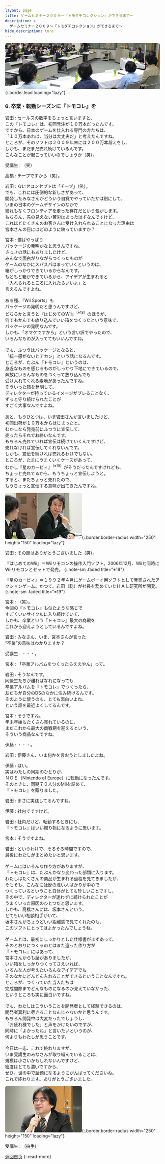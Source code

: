 ```yaml
---
layout: page
title: ゲームセミナー２００９〜『トモダチコレクション』ができるまで〜
description: >
  ゲームセミナー２００９〜『トモダチコレクション』ができるまで〜
hide_description: ture
---
```


![](/others/interviews/jp/etc/seminar2009/vol1/img/mainvisual6.jpg){:.border.lead loading="lazy"}

### 6. 卒業・転勤シーズンに『トモコレ』を

岩田
: セールスの数字をちょっと言いますと、<br>この『トモコレ』は、初回発注が１０万本だったんです。<br>ですから、日本のゲームを仕入れる専門の方たちは、<br>「１０万本あれば、当分は大丈夫だ」と考えたんですね。<br>ところが、そのソフトは２００９年末には２００万本超えをし、<br>しかも、まだまだ売れ続けているんです。<br>こんなことが起こっていいのでしょうか（笑）。

受講生
: （笑）

高橋
: チープですから（笑）。

岩田
: なにせコンセプトは「チープ」（笑）。<br>でも、これには圧倒的な新しさがあって、<br>開発したみなさんがどういう自覚でやっていたかは別にして、<br>いまの日本のゲームデザインのなかで<br>紛れもなくフロンティアを走った存在だという気がします。<br>もちろん、先の見えない苦労はあったはずなんですけど、<br>これほどたくさんのお客さんに受け入れられることになった理由は<br>宮本さんの目にはどのように映っていますか？

宮本
: 僕はやっぱり<br>パッケージの発明かなと思うんですね。<br>さっきの話にもありましたけど、<br>みんなで面白がりながらつくったものが<br>ゲームのなかにスパスパはまっていくというのは、<br>箱がしっかりできているからなんです。<br>もともと箱ができているから、アイデアが生まれると<br>「入れられるところに入れたらいいよ」と<br>言えるんですよね。<br><br>ある種、『Wii Sports』も<br>パッケージの発明だと思うんですけど、<br>どちらかと言うと『はじめてのWii』<sup>（※18）</sup>のほうが、<br>何でもかんでも放り込んでいい箱をつくったという意味で、<br>パッケージの発明なんです。<br>しかも、「オマケですから」という言い訳でやったので、<br>いろんなものが入っててもいいんですね。<br><br>でも、ふつうはパッケージとなると、<br>「統一感がないとアカン」という話になるんです。<br>ところが、たぶん『トモコレ』というのは、<br>身近なものを感じるものがしっかり下地にできているので、<br>奔放にいろんなものをつくって放り込んでも<br>受け入れてくれる素地があったんですね。<br>そういった箱を発明して、<br>ディレクターが持っているイメージがブレることなく、<br>ずっと守り続けられたことが<br>すごく大事なんですよね。<br><br>あと、もうひとつは、いま岩田さんが言いましたけど、<br>初回出荷が１０万本からはじまったと。<br>むかしなら発売前にふつうに宣伝して、<br>売ったらそれでお終いなんです。<br>もちろん売れていれば宣伝は続けていくんですけど、<br>売れなければ宣伝してくれないんです。<br>しかも、宣伝を続ければ売れるわけでもない。<br>ところが、たまにうまくいくケースがあって、<br>むかし『星のカービィ』<sup>（※19）</sup>がそうだったんですけれども、<br>ちょっと売れてるから、もうちょっと宣伝しようと。<br>すると、またちょっと売れたので、<br>もうちょっと宣伝する意味が出てきたんですね。

![](/others/interviews/jp/etc/seminar2009/vol1/img/photo10.jpg){:.border.border-radius width="250" height="150" loading="lazy"}

岩田
: その節はありがとうございました（笑）。

『はじめてのWii』＝Wiiリモコンの操作入門ソフト。2006年12月、Wiiと同時にWiiリモコンとセットで発売。
{:.note-sm .faded title="※18"}

『星のカービィ』＝１９９２年４月にゲームボーイ用ソフトとして発売されたアクションゲーム。かつて、岩田（聡）が社長を務めていたＨＡＬ研究所が開発。
{:.note-sm .faded title="※19"}

宮本
: （笑）。<br>今回の『トモコレ』も似たような感じで<br>すごくいいサイクルに入り続けていて、<br>しかも、卒業という『トモコレ』最大の商戦を<br>これから迎えようとしているんですよね。

岩田
: みなさん、いま、宮本さんが言った<br>“卒業”の意味はわかりますか？ 

受講生
: ・・・。

宮本
: 「卒業アルバムをつくったらええやん」って。

岩田
: そうなんです。<br>同級生たちが離ればなれになっても<br>卒業アルバムを『トモコレ』でつくったら、<br>友だちが自分のDSのなかに住み続けるんです。<br>そのように使うのも、とても面白いよね、<br>という話を最近よくしてるんです。

宮本
: そうですね。<br>年末年始もたくさん売れているのに、<br>まだこれから最大の商戦期を迎えるという、<br>そういう商品なんですね。

伊藤
: ・・・。

岩田
: 伊藤さん、いま何かを言おうとしましたよね。

伊藤
: はい。<br>実はわたしの同期のひとりが、<br>ＮＯＥ（Nintendo of Europe）に転勤になったんです。<br>そのときに、同期７０人分のMiiを詰めて、<br>『トモコレ』を贈りました。

岩田
: まさに実践してるんですね。

伊藤
: 社内でですけど。

岩田
: 社内だけど、転勤するときにも、<br>『トモコレ』はいい贈り物になるように思います。

宮本
: そうですよね。

岩田
: というわけで、そろそろ時間ですので、<br>最後にわたしがまとめたいと思います。<br><br>ゲームにはいろんな作り方がありますが、<br>『トモコレ』は、たぶんかなり変わった部類に入ります。<br>わたしはたくさんの商品が生まれる過程を見てきましたが、<br>そもそも、こんなに社歴の浅い人ばかりが中心で<br>つくっているということ自体がとても珍しいことですし、<br>その中で、ディレクターが迷わずに続けられたことが<br>うまくいった原因のひとつだと思います。<br>しかも、高橋さんには、坂本さんという、<br>とてもいい相談相手がいて、<br>坂本さんがちょうどいい距離感で見てくれたのも、<br>このソフトにとってはよかったんでしょうね。<br><br>ゲームとは、最初にしっかりとした仕様書がまずあって、<br>そのとおりにつくるのとはまた違った作り方が<br>『トモコレ』にはあって、<br>宮本さんからも話がありましたが、<br>いい箱をしっかりつくってさえいれば、<br>いろんな人が考えたいろんなアイデアでも<br>そのなかにどんどん入れることができるということなんですね。<br>ところが、つくっていた当人たちは<br>完成間際までどんなものになるのか見えていなかった、<br>というところも実に面白いですね。<br><br>でも、わたしはこういうことを開発者として経験できるのは、<br>開発者冥利に尽きることなんじゃないかと思うんです。<br>もちろん開発中は大変だったでしょうし、<br>「お疲れ様でした」と声をかけたいのですが、<br>同時に「よかったね」と言いたいというのが、<br>何よりもわたしが思うことです。<br><br>今日は一応、これで終わりますが、<br>いま受講生のみなさんが取り組んでいることは、<br>規模は小さいかもしれないんですけど、<br>密度はとても濃いですから、<br>ぜひ、世の中で話題になるようにがんばってくださいね。<br>これで終わります。ありがとうございました。

![](/others/interviews/jp/etc/seminar2009/vol1/img/photo11.jpg){:.border.border-radius width="250" height="150" loading="lazy"}

受講生
: （拍手）

[返回首页](../../../../../)
{:.read-more}


